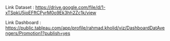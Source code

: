 Link Dataset : https://drive.google.com/file/d/1-xTSpkU5joEFftCPyrM0o9Ek3hh2Zc1k/view

Link Dashboard : https://public.tableau.com/app/profile/rahmad.kholid/viz/DashboardDatAvengers/Promotion1?publish=yes
